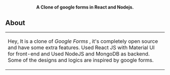 

<h4 align="center">A Clone of google forms in React and Nodejs.</h4>

      


## About

<table>
<tr>
<td>
  
Hey, It is a clone of _Google Forms_ , it's completely open source and have some extra features. Used React JS with Material UI for front-end and Used NodeJS and MongoDB as backend. Some of the designs and logics are inspired by google forms.  

</td>
</tr>
</table>

